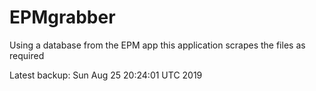 # EPMgrabber
Using a database from the EPM app this application scrapes the files as required


Latest backup: Sun Aug 25 20:24:01 UTC 2019
